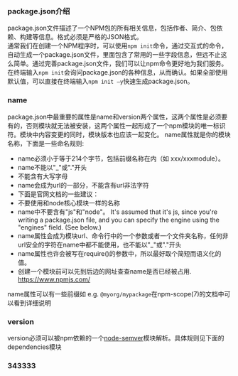 ### **package.json介绍**    

package.json文件描述了一个NPM包的所有相关信息，包括作者、简介、包依赖、构建等信息。格式必须是严格的JSON格式。        
通常我们在创建一个NPM程序时，可以使用`npm init`命令，通过交互式的命令，自动生成一个package.json文件，里面包含了常用的一些字段信息，但远不止这么简单。通过完善package.json文件，我们可以让npm命令更好地为我们服务。        
在终端输入`npm init`会询问package.json的各种信息，从而确认。如果全部使用默认值，可以直接在终端输入`npm init –y`快速生成package.json。    

### **name**     

package.json中最重要的属性是name和version两个属性，这两个属性是必须要有的，否则模块就无法被安装，这两个属性一起形成了一个npm模块的唯一标识符。模块中内容变更的同时，模块版本也应该一起变化。
name属性就是你的模块名称，下面是一些命名规则:       

* name必须小于等于214个字节，包括前缀名称在内（如 xxx/xxxmodule）。
* name不能以"_"或"."开头
* 不能含有大写字母
* name会成为url的一部分，不能含有url非法字符
* 下面是官网文档的一些建议：
* 不要使用和node核心模块一样的名称
* name中不要含有"js"和"node"。 It's assumed that it's js, since you're writing a package.json file, and you can specify the engine using the "engines" field. (See below.)
* name属性会成为模块url、命令行中的一个参数或者一个文件夹名称，任何非url安全的字符在name中都不能使用，也不能以"_"或"."开头
* name属性也许会被写在require()的参数中，所以最好取个简短而语义化的值。
* 创建一个模块前可以先到后边的网址查查name是否已经被占用. https://www.npmjs.com/      

name属性可以有一些前缀如 e.g. `@myorg/mypackage`在npm-scope(7)的文档中可以看到详细说明         

###  **version**    

version必须可以被npm依赖的一个[node-semver](https://github.com/npm/node-semver)模块解析。具体规则见下面的dependencies模块      

### 343333